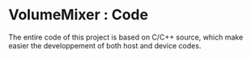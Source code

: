 # VolumeMixer : Code

The entire code of this project is based on C/C++ source, which make easier the developpement of both host and device codes.
